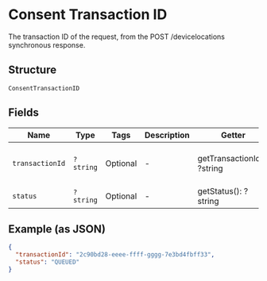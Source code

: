 
# Consent Transaction ID

The transaction ID of the request, from the POST /devicelocations synchronous response.

## Structure

`ConsentTransactionID`

## Fields

| Name | Type | Tags | Description | Getter | Setter |
|  --- | --- | --- | --- | --- | --- |
| `transactionId` | `?string` | Optional | - | getTransactionId(): ?string | setTransactionId(?string transactionId): void |
| `status` | `?string` | Optional | - | getStatus(): ?string | setStatus(?string status): void |

## Example (as JSON)

```json
{
  "transactionId": "2c90bd28-eeee-ffff-gggg-7e3bd4fbff33",
  "status": "QUEUED"
}
```

